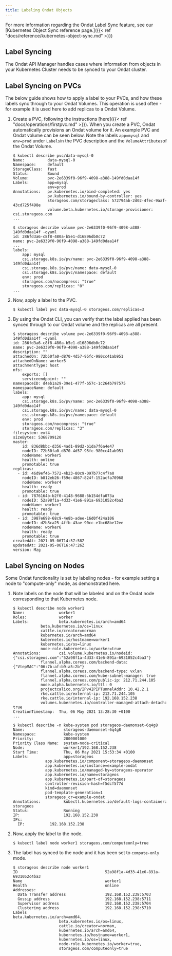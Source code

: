 ```yaml
---
title: Labeling Ondat Objects
---
```

For more information regarding the Ondat Label Sync feature, see our
[Kubernetes Object Sync reference page.]({{<
ref "docs/reference/kubernetes-object-sync.md" >}})

## Label Syncing
The Ondat API Manager handles cases where information from objects in your
Kubernetes Cluster needs to be synced to your Ondat cluster.

## Label Syncing on PVCs

The below guide shows how to apply a label to your PVCs, and how these labels
sync through to your Ondat Volumes. This operation is used often - for
example it is used here to add replicas to a Ondat Volume.

1. Create a PVC, following the instructions [here]({{< ref
   "docs/operations/firstpvc.md"  >}}). When you create a PVC, Ondat
automatically provisions an Ondat volume for it. An example PVC and
Ondat volume can be seen below. Note the labels `app=mysql` and `env=prod`
under `Labels`in the PVC description and the `VolumeAttributes`of the Ondat
Volume.

   ```  
   $ kubectl describe pvc/data-mysql-0
   Name:          data-mysql-0
   Namespace:     default
   StorageClass:  fast
   Status:        Bound
   Volume:        pvc-2e6339f0-96f9-4098-a388-149fd0daa14f
   Labels:        app=mysql
                  env=prod
   Annotations:   pv.kubernetes.io/bind-completed: yes
                  pv.kubernetes.io/bound-by-controller: yes
                  storageos.com/storageclass: 572794ab-2d02-4fec-9aaf-43cd725f498e
                  volume.beta.kubernetes.io/storage-provisioner: csi.storageos.com
   ...  
   ```

   ```
   $ storageos describe volume pvc-2e6339f0-96f9-4098-a388-149fd0daa14f -oyaml
   id: 286fd3a6-c8f8-480a-b5e1-d16896db0c72
   name: pvc-2e6339f0-96f9-4098-a388-149fd0daa14f
   ...
   labels:
       app: mysql
       csi.storage.k8s.io/pv/name: pvc-2e6339f0-96f9-4098-a388-149fd0daa14f
       csi.storage.k8s.io/pvc/name: data-mysql-0
       csi.storage.k8s.io/pvc/namespace: default
       env: prod
       storageos.com/nocompress: "true"
       storageos.com/replicas: "0"
   ...
   ```
    
1. Now, apply a label to the PVC.
    
    ```
    $ kubectl label pvc data-mysql-0 storageos.com/replicas=3
    ```

2. By using the Ondat CLI, you can verify that the label applied has
   been synced through to our Ondat volume and the replicas are all
   present.
    ```
    $ storageos describe volume pvc-2e6339f0-96f9-4098-a388-149fd0daa14f -oyaml
    id: 286fd3a6-c8f8-480a-b5e1-d16896db0c72
    name: pvc-2e6339f0-96f9-4098-a388-149fd0daa14f
    description: ""
    attachedOn: 72b50fa0-d870-4d57-95fc-980cc41ab951
    attachedOnName: worker5
    attachmentType: host
    nfs:
        exports: []
        serviceendpoint: ""
    namespaceID: d4eb1a29-39e1-477f-b57c-1c264b797575
    namespaceName: default
    labels:
        app: mysql
        csi.storage.k8s.io/pv/name: pvc-2e6339f0-96f9-4098-a388-149fd0daa14f
        csi.storage.k8s.io/pvc/name: data-mysql-0
        csi.storage.k8s.io/pvc/namespace: default
        env: prod
        storageos.com/nocompress: "true"
        storageos.com/replicas: "3"
    filesystem: ext4
    sizeBytes: 5368709120
    master:
        id: 836d8bbc-d356-4ad1-89d2-b1da7f6a4e47
        nodeID: 72b50fa0-d870-4d57-95fc-980cc41ab951
        nodeName: worker5
        health: online
        promotable: true
    replicas:
      - id: 46d9ef46-7572-4b23-80c9-097b77c4f7a0
        nodeID: b812eb26-f59e-4867-824f-152acfa70968
        nodeName: worker4
        health: ready
        promotable: true
      - id: 7876164b-b2f0-4148-9688-6b154dfa073a
        nodeID: 52a98f1a-4d33-41e6-891a-6931052c4ba3
        nodeName: worker1
        health: ready
        promotable: true
      - id: 3987e698-68c9-4e8b-adee-16d0f424a106
        nodeID: d2b8ca25-4ffb-43ae-90cc-e1bc68be12ee
        nodeName: worker6
        health: ready
        promotable: true
    createdAt: 2021-05-06T14:57:58Z
    updatedAt: 2021-05-06T16:47:26Z
    version: Mzg
    ```
    
## Label Syncing on Nodes

Some Ondat functionality is set by labeling nodes - for example setting a
node to "compute-only" mode, as demonstrated here.

1. Note labels on the node that will be labeled and on the Ondat node corresponding to that
   Kubernetes node.
    ```
    $ kubectl describe node worker1 
    Name:               worker1
    Roles:              worker
    Labels:             beta.kubernetes.io/arch=amd64
                beta.kubernetes.io/os=linux
                cattle.io/creator=norman
                kubernetes.io/arch=amd64
                kubernetes.io/hostname=worker1
                kubernetes.io/os=linux
                node-role.kubernetes.io/worker=true
    Annotations:        csi.volume.kubernetes.io/nodeid: {"csi.storageos.com":"52a98f1a-4d33-41e6-891a-6931052c4ba3"}
                flannel.alpha.coreos.com/backend-data: {"VtepMAC":"06:7b:af:b9:a5:2b"}
                flannel.alpha.coreos.com/backend-type: vxlan
                flannel.alpha.coreos.com/kube-subnet-manager: true
                flannel.alpha.coreos.com/public-ip: 212.71.244.105
                node.alpha.kubernetes.io/ttl: 0
                projectcalico.org/IPv4IPIPTunnelAddr: 10.42.2.1
                rke.cattle.io/external-ip: 212.71.244.105
                rke.cattle.io/internal-ip: 192.168.152.238
                volumes.kubernetes.io/controller-managed-attach-detach: true
    CreationTimestamp:  Thu, 06 May 2021 13:28:30 +0100
    ...
    ```

    ```
    $ kubectl describe -n kube-system pod storageos-daemonset-6q4g8 
    Name:                 storageos-daemonset-6q4g8
    Namespace:            kube-system
    Priority:             2000001000
    Priority Class Name:  system-node-critical
    Node:                 worker1/192.168.152.238
    Start Time:           Thu, 06 May 2021 15:53:34 +0100
    Labels:               app=storageos
                  app.kubernetes.io/component=storageos-daemonset
                  app.kubernetes.io/instance=example-ondat
                  app.kubernetes.io/managed-by=storageos-operator
                  app.kubernetes.io/name=storageos
                  app.kubernetes.io/part-of=storageos
                  controller-revision-hash=f5dcf577d
                  kind=daemonset
                  pod-template-generation=1
                  storageos_cr=example-ondat
    Annotations:          kubectl.kubernetes.io/default-logs-container: storageos
    Status:               Running
    IP:                   192.168.152.238
    IPs:
      IP:           192.168.152.238
    ```

2. Now, apply the label to the node.
    ```
    $ kubectl label node worker1 storageos.com/computeonly=true
    ```

3. The label has synced to the node and it has been set to `compute-only`
   mode.
    ```
    $ storageos describe node worker1
    ID                                      52a98f1a-4d33-41e6-891a-6931052c4ba3    
    Name                                    worker1                                 
    Health                                  online                                  
    Addresses:                            
      Data Transfer address                 192.168.152.238:5703                    
      Gossip address                        192.168.152.238:5711                    
      Supervisor address                    192.168.152.238:5704                    
      Clustering address                    192.168.152.238:5710                    
    Labels                                  beta.kubernetes.io/arch=amd64,          
                        beta.kubernetes.io/os=linux,            
                        cattle.io/creator=norman,               
                        kubernetes.io/arch=amd64,               
                        kubernetes.io/hostname=worker1,         
                        kubernetes.io/os=linux,                 
                        node-role.kubernetes.io/worker=true,    
                        storageos.com/computeonly=true
    ```

